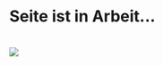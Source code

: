 #
# Seite ist in Arbeit...
#

![](https://komarev.com/ghpvc/?username=your-github-ThomasUgh&label=PROFILE+VIEWS)
